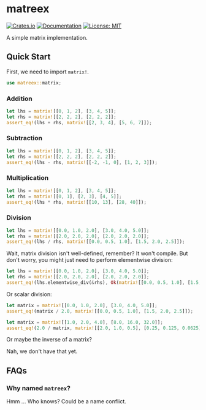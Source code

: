 # matreex

[![Crates.io](https://img.shields.io/crates/v/matreex.svg)](https://crates.io/crates/matreex)
[![Documentation](https://docs.rs/matreex/badge.svg)](https://docs.rs/matreex)
[![License: MIT](https://img.shields.io/badge/License-MIT-blue.svg)](https://opensource.org/licenses/MIT)

A simple matrix implementation.

## Quick Start

First, we need to import `matrix!`.

```rust
use matreex::matrix;
```

### Addition

```rust
let lhs = matrix![[0, 1, 2], [3, 4, 5]];
let rhs = matrix![[2, 2, 2], [2, 2, 2]];
assert_eq!(lhs + rhs, matrix![[2, 3, 4], [5, 6, 7]]);
```

### Subtraction

```rust
let lhs = matrix![[0, 1, 2], [3, 4, 5]];
let rhs = matrix![[2, 2, 2], [2, 2, 2]];
assert_eq!(lhs - rhs, matrix![[-2, -1, 0], [1, 2, 3]]);
```

### Multiplication

```rust
let lhs = matrix![[0, 1, 2], [3, 4, 5]];
let rhs = matrix![[0, 1], [2, 3], [4, 5]];
assert_eq!(lhs * rhs, matrix![[10, 13], [28, 40]]);
```

### Division

```rust
let lhs = matrix![[0.0, 1.0, 2.0], [3.0, 4.0, 5.0]];
let rhs = matrix![[2.0, 2.0, 2.0], [2.0, 2.0, 2.0]];
assert_eq!(lhs / rhs, matrix![[0.0, 0.5, 1.0], [1.5, 2.0, 2.5]]);
```

Wait, matrix division isn't well-defined, remember? It won't compile. But
don't worry, you might just need to perform elementwise division:

```rust
let lhs = matrix![[0.0, 1.0, 2.0], [3.0, 4.0, 5.0]];
let rhs = matrix![[2.0, 2.0, 2.0], [2.0, 2.0, 2.0]];
assert_eq!(lhs.elementwise_div(&rhs), Ok(matrix![[0.0, 0.5, 1.0], [1.5, 2.0, 2.5]]));
```

Or scalar division:

```rust
let matrix = matrix![[0.0, 1.0, 2.0], [3.0, 4.0, 5.0]];
assert_eq!(matrix / 2.0, matrix![[0.0, 0.5, 1.0], [1.5, 2.0, 2.5]]);

let matrix = matrix![[1.0, 2.0, 4.0], [8.0, 16.0, 32.0]];
assert_eq!(2.0 / matrix, matrix![[2.0, 1.0, 0.5], [0.25, 0.125, 0.0625]]);
```

Or maybe the inverse of a matrix?

Nah, we don't have that yet.

## FAQs

### Why named `matreex`?

Hmm ... Who knows? Could be a name conflict.
